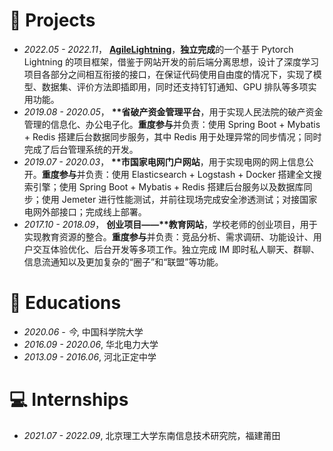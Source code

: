 
# 💼 Projects
- *2022.05 - 2022.11*， [**AgileLightning**](https://github.com/deng1fan/AgileLightning)，**独立完成**的一个基于 Pytorch Lightning 的项目框架，借鉴于网站开发的前后端分离思想，设计了深度学习项目各部分之间相互衔接的接口，在保证代码使用自由度的情况下，实现了模型、数据集、评价方法即插即用，同时还支持钉钉通知、GPU 排队等多项实用功能。
- *2019.08 - 2020.05*， **\*\*省破产资金管理平台**，用于实现人民法院的破产资金管理的信息化、办公电子化。**重度参与**并负责：使用 Spring Boot + Mybatis + Redis 搭建后台数据同步服务，其中 Redis 用于处理异常的同步情况；同时完成了后台管理系统的开发。
- *2019.07 - 2020.03*， **\*\*市国家电网门户网站**，用于实现电网的网上信息公开。**重度参与**并负责：使用 Elasticsearch + Logstash + Docker 搭建全文搜索引擎；使用 Spring Boot + Mybatis + Redis 搭建后台服务以及数据库同步；使用 Jemeter 进行性能测试，并前往现场完成安全渗透测试；对接国家电网外部接口；完成线上部署。
- *2017.10 - 2018.09*， **创业项目——\*\*教育网站**，学校老师的创业项目，用于实现教育资源的整合。**重度参与**并负责：竞品分析、需求调研、功能设计、用户交互体验优化、后台开发等多项工作。独立完成 IM 即时私人聊天、群聊、信息流通知以及更加复杂的“圈子”和“联盟”等功能。


# 📖 Educations
- *2020.06 - 今*, 中国科学院大学
- *2016.09 - 2020.06*, 华北电力大学
- *2013.09 - 2016.06*, 河北正定中学


# 💻 Internships
- *2021.07 - 2022.09*,  北京理工大学东南信息技术研究院，福建莆田
